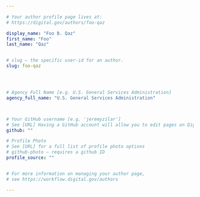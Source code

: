 ```yaml
---

# Your author profile page lives at:
# https://digital.gov/authors/foo-qaz

display_name: "Foo B. Qaz"
first_name: "Foo"
last_name: "Qaz"


# slug — the specific user-id for an author.
slug: foo-qaz




# Agency Full Name [e.g. U.S. General Services Administration]
agency_full_name: "U.S. General Services Administration"



# Your GitHub username [e.g. 'jeremyzilar']
# See [URL] Having a GitHub account will allow you to edit pages on DigitalGov. The image used in your GitHub account can also be used to populate your digital.gov profile photo.
github: ""

# Profile Photo
# See [URL] for a full list of profile photo options
# github-photo — requires a github ID
profile_source: ""


# For more information on managing your author page,
# see https://workflow.digital.gov/authors

---
```

